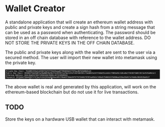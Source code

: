 # Wallet Creator

A standalone application that will create an ethereum wallet address with public and private keys and create a sign hash from a string message that can be used as a password when authenticating. The password should be stored in an off chain database with reference to the wallet address. DO NOT STORE THE PRIVATE KEYS IN THE OFF CHAIN DATABASE.

The public and private keys along with the wallet are sent to the user via a secured method. The user will import their new wallet into metamask using the private key.

![1698858201348](image/README/1698858201348.png)

The above wallet is real and generated by this application, will work on the ethereum-based blockchain but do not use it for live transactions.

## TODO

Store the keys on a hardware USB wallet that can interact with metamask.
